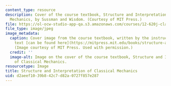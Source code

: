 ```yaml
---
content_type: resource
description: Cover of the course textbook, Structure and Interpretation of Classical
  Mechanics, by Sussman and Wisdom. (Courtesy of MIT Press.)
file: https://ol-ocw-studio-app-qa.s3.amazonaws.com/courses/12-620j-classical-mechanics-a-computational-approach-fall-2008/d2aeef1039b842c7d82a0727f857e287_12-620jf08-th.jpg
file_type: image/jpeg
image_metadata:
  caption: Cover image from the course textbook, written by the instructors. The full
    text [can be found here](https://mitpress.mit.edu/books/structure-and-interpretation-classical-mechanics).
    (Image courtesy of MIT Press. Used with permission.)
  credit: ''
  image-alt: Image on the cover of the course textbook, Structure and Interpretation
    of Classical Mechanics.
resourcetype: Image
title: Structure and Interpretation of Classical Mechanics
uid: d2aeef10-39b8-42c7-d82a-0727f857e287
---
```

